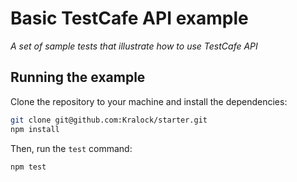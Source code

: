# Basic TestCafe API example

*A set of sample tests that illustrate how to use TestCafe API*

## Running the example

Clone the repository to your machine and install the dependencies:

```sh
git clone git@github.com:Kralock/starter.git
npm install
```

Then, run the `test` command:

```sh
npm test
```
